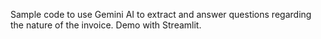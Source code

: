 Sample code to use Gemini AI to extract and answer questions regarding the nature of the invoice. Demo with Streamlit.
